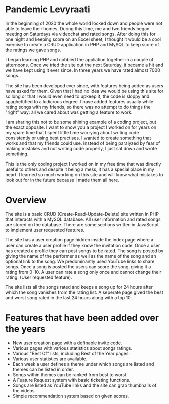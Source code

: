 # Pandemic Levyraati
In the beginning of 2020 the whole world locked down and people were not able to leave their homes. During this time, me and two friends began meeting on Saturdays via videochat and rated songs. After doing this for one night and keeping score on an Excel sheet, I thought it would be a cool exercise to create a CRUD application in PHP and MySQL to keep score of the ratings we gave songs. 

I began learning PHP and cobbled the appliation together in a couple of afternoons. Once we tried the site out the next Saturday, it became a hit and we have kept using it ever since. In three years we have rated almost 7000 songs.

The site has been developed ever since, with features being added as users have asked for them. Given that I had no idea we would be using this site for so long or that I would even need to upkeep it, the code is sloppy and spaghettified to a ludicrous degree. I have added features usually while rating songs with my friends, so there was no attempt to do things the "right" way: all we cared about was getting a feature to work. 

I am sharing this not to be some shining example of a coding project, but the exact opposite. I want to show you a project I worked on for years on my spare time that I spent little time worrying about writing code consistently or using best practises. I wanted to create something that works and that my friends could use. Instead of being paralyzed by fear of making mistakes and not writing code properly, I just sat down and wrote something.  

This is the only coding project I worked on in my free time that was directly useful to others and despite it being a mess, it has a special place in my heart. I learned so much working on this site and will know what mistakes to look out for in the future because I made them all here. 

# Overview
The site is a basic CRUD (Create-Read-Update-Delete) site written in PHP that interacts with a MySQL database. All user information and rated songs are stored on the database. There are some sections written in JavaScript to implement user requested features.

The site has a user creation page hidden inside the index page where a user can create a user profile if they know the invitation code. Once a user has created a profile they can post songs to be rated. The song is posted by giving the name of the performer as well as the name of the song and an optional link to the song. We predominantly used YouTube links to share songs. Once a song is posted the users can score the song, giving it a rating from 0-10. A user can rate a song only once and cannot change their rating. (User requested feature).

The site lists all the songs rated and keeps a song up for 24 hours after which the song vanishes from the rating list. A seperate page gived the best and worst song rated in the last 24 hours along with a top 10. 

# Features that have been added over the years
- New user creation page with a definable invite code.
- Various pages with various statistics about songs ratings.
- Various "Best Of" lists, including Best of the Year pages.
- Various user statistics are available.
- Each week a user defines a theme under which songs are listed and themes can be listed in order.
- Songs within themes can be ranked from best to worst.
- A Feature Request system with basic ticketing functions.
- Songs are listed as YouTube links and the site can grab thumbnails of the videos.
- Simple recommendation system based on given scores. 
